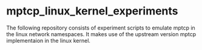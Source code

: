 # mptcp_linux_kernel_experiments
The following repository consists of experiment scripts to emulate mptcp in the linux network namespaces. It makes use of the upstream version mptcp implementaion in the linux kernel.
